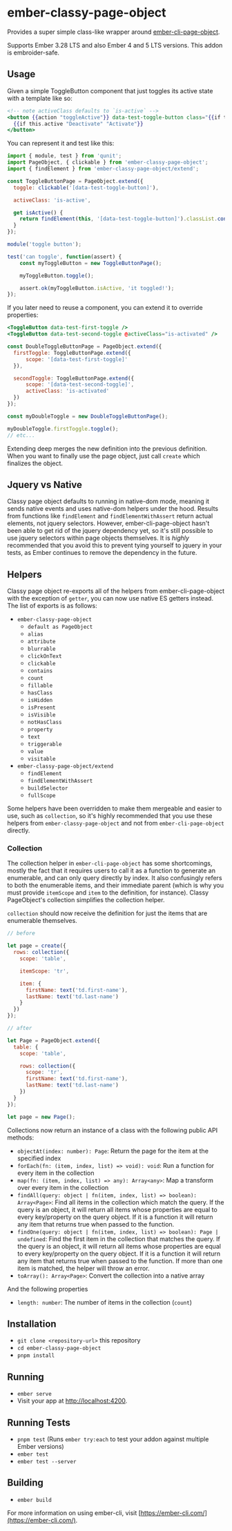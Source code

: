 # ember-classy-page-object

Provides a super simple class-like wrapper around [ember-cli-page-object](https://github.com/san650/ember-cli-page-object).

Supports Ember 3.28 LTS and also Ember 4 and 5 LTS versions.
This addon is embroider-safe.

## Usage

Given a simple ToggleButton component that just toggles its active state with a
template like so:

```hbs
<!-- note activeClass defaults to `is-active` -->
<button {{action "toggleActive"}} data-test-toggle-button class="{{if this.active this.activeClass}}">
  {{if this.active "Deactivate" "Activate"}}
</button>
```

You can represent it and test like this:

```js
import { module, test } from 'qunit';
import PageObject, { clickable } from 'ember-classy-page-object';
import { findElement } from 'ember-classy-page-object/extend';

const ToggleButtonPage = PageObject.extend({
  toggle: clickable('[data-test-toggle-button]'),

  activeClass: 'is-active',

  get isActive() {
    return findElement(this, '[data-test-toggle-button]').classList.contains(this.activeClass);
  }
});

module('toggle button');

test('can toggle', function(assert) {
	const myToggleButton = new ToggleButtonPage();

	myToggleButton.toggle();

	assert.ok(myToggleButton.isActive, 'it toggled!');
});
```

If you later need to reuse a component, you can extend it to override properties:

```hbs
<ToggleButton data-test-first-toggle />
<ToggleButton data-test-second-toggle @activeClass="is-activated" />
```

```js
const DoubleToggleButtonPage = PageObject.extend({
  firstToggle: ToggleButtonPage.extend({
	  scope: '[data-test-first-toggle]'
  }),

  secondToggle: ToggleButtonPage.extend({
	  scope: '[data-test-second-toggle]',
	  activeClass: 'is-activated'
  })
});

const myDoubleToggle = new DoubleToggleButtonPage();

myDoubleToggle.firstToggle.toggle();
// etc...
```

Extending deep merges the new definition into the previous definition. When you want to finally
use the page object, just call `create` which finalizes the object.

## Jquery vs Native

Classy page object defaults to running in native-dom mode, meaning it sends native events and
uses native-dom helpers under the hood. Results from functions like `findElement` and
`findElementWithAssert` return actual elements, not jquery selectors. However, ember-cli-page-object
hasn't been able to get rid of the jquery dependency yet, so it's still possible to use jquery
selectors within page objects themselves. It is _highly_ recommended that you avoid this to prevent
tying yourself to jquery in your tests, as Ember continues to remove the dependency in the future.

## Helpers

Classy page object re-exports all of the helpers from ember-cli-page-object with the exception of
`getter`, you can now use native ES getters instead. The list of exports is as follows:

* `ember-classy-page-object`
  * `default as PageObject`
  * `alias`
  * `attribute`
  * `blurrable`
  * `clickOnText`
  * `clickable`
  * `contains`
  * `count`
  * `fillable`
  * `hasClass`
  * `isHidden`
  * `isPresent`
  * `isVisible`
  * `notHasClass`
  * `property`
  * `text`
  * `triggerable`
  * `value`
  * `visitable`
* `ember-classy-page-object/extend`
  * `findElement`
  * `findElementWithAssert`
  * `buildSelector`
  * `fullScope`

Some helpers have been overridden to make them mergeable and easier to use, such as `collection`,
so it's highly recommended that you use these helpers from `ember-classy-page-object` and not
from `ember-cli-page-object` directly.

### Collection

The collection helper in `ember-cli-page-object` has some shortcomings, mostly the fact that it
requires users to call it as a function to generate an enumerable, and can only query directly by
index. It also confusingly refers to both the enumerable items, and their immediate parent (which is
why you must provide `itemScope` and `item` to the definition, for instance). Classy PageObject's
collection simplifies the collection helper.

`collection` should now receive the definition for just the items that are enumerable themselves.

```js
// before

let page = create({
  rows: collection({
    scope: 'table',

    itemScope: 'tr',

    item: {
      firstName: text('td.first-name'),
      lastName: text('td.last-name')
    }
  })
});

// after

let Page = PageObject.extend({
  table: {
    scope: 'table',

    rows: collection({
      scope: 'tr',
      firstName: text('td.first-name'),
      lastName: text('td.last-name')
    })
  }
});

let page = new Page();
```

Collections now return an instance of a class with the following public API methods:

* `objectAt(index: number): Page`: Return the page for the item at the specified index
* `forEach(fn: (item, index, list) => void): void`: Run a function for every item in the collection
* `map(fn: (item, index, list) => any): Array<any>`: Map a transform over every item in the collection
* `findAll(query: object | fn(item, index, list) => boolean): Array<Page>`: Find all items in the collection
  which match the query. If the query is an object, it will return all items whose properties
  are equal to every key/property on the query object. If it is a function it will return any
  item that returns true when passed to the function.
* `findOne(query: object | fn(item, index, list) => boolean): Page | undefined`: Find the first item in the
  collection that matches the query. If the query is an object, it will return all items whose properties
  are equal to every key/property on the query object. If it is a function it will return any
  item that returns true when passed to the function. If more than one item is matched, the helper will
  throw an error.
* `toArray(): Array<Page>`: Convert the collection into a native array

And the following properties

* `length: number`: The number of items in the collection (`count`)

## Installation

* `git clone <repository-url>` this repository
* `cd ember-classy-page-object`
* `pnpm install`

## Running

* `ember serve`
* Visit your app at [http://localhost:4200](http://localhost:4200).

## Running Tests

* `pnpm test` (Runs `ember try:each` to test your addon against multiple Ember versions)
* `ember test`
* `ember test --server`

## Building

* `ember build`

For more information on using ember-cli, visit [https://ember-cli.com/](https://ember-cli.com/).
